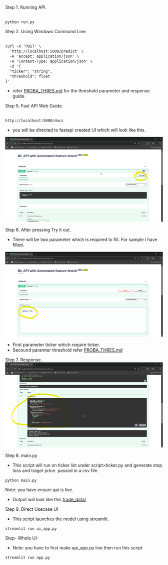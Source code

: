 Step 1. Running API.

```

python run.py

```

Step 2. Using Windows Command Line.

```

curl -X 'POST' \
  'http://localhost:5000/predict' \
  -H 'accept: application/json' \
  -H 'Content-Type: application/json' \
  -d '{
  "ticker": "string",
  "threshold": float
}'

```

- refer [PROBA_THRES.md](PROBA_THRES.md) for the threshold parameter and response guide.

Step 5. Fast API Web Guide.
```

http://localhost:5000/docs

```
- you will be directed to fastapi created UI which will look like this. 

![](image/FastAPI_first.png)

Step 6. After pressing Try it out.
- There will be two parameter which is required to fill. For sample i have filled.

![](image/FastAPI_payload.png)

* First parameter ticker which require ticker.
* Secound paramter threshold refer [PROBA_THRES.md](PROBA_THRES.md)

Step 7. Response.
![](image/FastAPI_response.png)

Step 8. main.py
- This script will run on ticker list under script>ticker.py and generate stop loss and traget price. passed in a csv file.
```
python main.py

```
Note: you have ensure api is live.
- Output will look like this [trade_data/](trade_data/)

Step 9. Direct Usecase UI
- This script launches the model using streamlit.

```
streamlit run ui_app.py

```

Step- Whole UI-
- Note: you have to first make api_app.py live then run this script

```
streamlit run app.py

```
